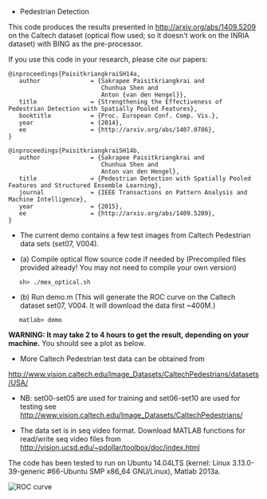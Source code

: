 - Pedestrian Detection

This code produces the results presented in
<http://arxiv.org/abs/1409.5209>
on the Caltech dataset (optical flow used; so it doesn't work on the INRIA dataset)
with BING as the pre-processor.





If you use this code in your research, please cite our papers:

```
@inproceedings{PaisitkriangkraiSH14a,
   author              = {Sakrapee Paisitkriangkrai and
                          Chunhua Shen and
                          Anton {van den Hengel}},
   title               = {Strengthening the Effectiveness of Pedestrian Detection with Spatially Pooled Features},
   booktitle           = {Proc. European Conf. Comp. Vis.},
   year                = {2014},
   ee                  = {http://arxiv.org/abs/1407.0786},
}
```


```
@inproceedings{PaisitkriangkraiSH14b,
   author              = {Sakrapee Paisitkriangkrai and
                          Chunhua Shen and
                          Anton van den Hengel},
   title               = {Pedestrian Detection with Spatially Pooled Features and Structured Ensemble Learning},
   journal             = {IEEE Transactions on Pattern Analysis and Machine Intelligence},
   year                = {2015},
   ee                  = {http://arxiv.org/abs/1409.5209},
}
```



- The current demo contains a few test images from Caltech Pedestrian data sets
(set07, V004).

- (a) Compile optical flow source code if needed by (Precompiled files provided already! You may not need to compile your own version)

`	sh> ./mex_optical.sh`

- (b) Run demo.m (This will generate the ROC curve on the Caltech dataset set07, V004. It will download the data first ~400M.)

`	matlab> demo`

__WARNING: It may take 2 to 4 hours to get the result, depending on your machine.__ You should see a plot as below.


- More Caltech Pedestrian test data can be obtained from

<http://www.vision.caltech.edu/Image_Datasets/CaltechPedestrians/datasets/USA/>

- NB: set00-set05 are used for training and set06-set10 are used for testing
       see <http://www.vision.caltech.edu/Image_Datasets/CaltechPedestrians/>

- The data set is in seq video format. Download MATLAB functions for read/write
       seq video files from <http://vision.ucsd.edu/~pdollar/toolbox/doc/index.html>


The code has been tested to run on Ubuntu 14.04LTS (kernel: Linux 3.13.0-39-generic #66-Ubuntu SMP x86_64 GNU/Linux),
Matlab 2013a.


![ROC curve](https://github.com/chhshen/pedestrian-detection/blob/master/roc.png "ROC curve")


